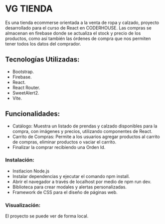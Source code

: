 # VG TIENDA

Es una tienda ecommerse orientada a la venta de ropa y calzado, proyecto desarrollado para el curso de React en CODERHOUSE. Las compras se almacenan en firebase donde se actualiza el stock y precio de los productos, como así también las órdenes de compra que nos permiten tener todos los datos del comprador. 

## Tecnologías Utilizadas:

- Bootstrap.
- Firebase.
- React.
- React Router.
- SweetAlert2.
- Vite.

## Funcionalidades:

- Catálogo:
Muestra un listado de prendas y calzado disponibles para la compra, con imágenes y precios, utilizando componentes de React.
- Carrito de Compras:
Permite a los usuarios agregar productos al carrito de compras, eliminar productos o vaciar el carrito.
- Finalizar la comprar recibiendo una Orden Id.

### Instalación:

- Instlacion Node.js
- Instalar dependencias y ejecutar el comando npm install.
- Abrir el navegador a través de localhost por medio de npm run dev.
- Biblioteca para crear modales y alertas personalizadas.
- Framework de CSS para el diseño de páginas web.

### Visualización:
El proyecto se puede ver de forma local.
